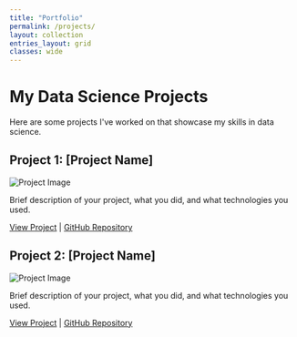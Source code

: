 ```yaml
---
title: "Portfolio"
permalink: /projects/
layout: collection
entries_layout: grid
classes: wide
---
```


# My Data Science Projects

Here are some projects I've worked on that showcase my skills in data science.

## Project 1: [Project Name]

![Project Image](/assets/images/project1.jpg)

Brief description of your project, what you did, and what technologies you used.

[View Project](#) | [GitHub Repository](#)

## Project 2: [Project Name]

![Project Image](/assets/images/project2.jpg)

Brief description of your project, what you did, and what technologies you used.

[View Project](#) | [GitHub Repository](#)
